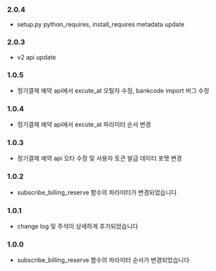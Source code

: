 ### 2.0.4
- setup.py python_requires, install_requires metadata update 

### 2.0.3
- v2 api update 

### 1.0.5
- 정기결제 예약 api에서 excute_at 오탈자 수정, bankcode import 버그 수정 

### 1.0.4
- 정기결제 예약 api에서 excute_at 파라미터 순서 변경 

### 1.0.3
- 정기결제 예약 api 오타 수정 및 사용자 토큰 발급 데이터 포맷 변경 

### 1.0.2
- subscribe_billing_reserve 함수의 파라미터가 변경되었습니다 

### 1.0.1
- change log 및 주석이 상세하게 추가되었습니다 

### 1.0.0
- subscribe_billing_reserve 함수의 파라미터 순서가 변경되었습니다 